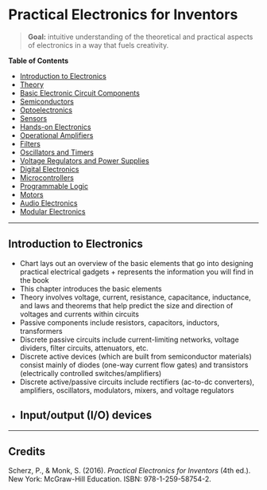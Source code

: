 # Practical Electronics for Inventors

> **Goal:** intuitive understanding of the theoretical and practical aspects of electronics in a way that fuels creativity.

**Table of Contents**

- [Introduction to Electronics]()
- [Theory]()
- [Basic Electronic Circuit Components]()
- [Semiconductors]()
- [Optoelectronics]()
- [Sensors]()
- [Hands-on Electronics]()
- [Operational Amplifiers]()
- [Filters]()
- [Oscillators and Timers]()
- [Voltage Regulators and Power Supplies]()
- [Digital Electronics]()
- [Microcontrollers]()
- [Programmable Logic]()
- [Motors]()
- [Audio Electronics]()
- [Modular Electronics]()

---

## Introduction to Electronics

- Chart lays out an overview of the basic elements that go into designing practical electrical gadgets + represents the information you will find in the book
- This chapter introduces the basic elements
- Theory involves voltage, current, resistance, capacitance, inductance, and laws and theorems that help predict the size and direction of voltages and currents within circuits
- Passive components include resistors, capacitors, inductors, transformers
- Discrete passive circuits include current-limiting networks, voltage dividers, filter circuits, attenuators, etc.
- Discrete active devices (which are built from semiconductor materials) consist mainly of diodes (one-way current flow gates) and transistors (electrically controlled switches/amplifiers)
- Discrete active/passive circuits include rectifiers (ac-to-dc converters), amplifiers, oscillators, modulators, mixers, and voltage regulators
- Input/output (I/O) devices
  - 

---

## Credits

Scherz, P., & Monk, S. (2016). _Practical Electronics for Inventors_ (4th ed.). New York: McGraw-Hill Education. ISBN: 978-1-259-58754-2.
